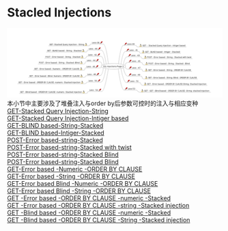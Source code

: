 # Stacled Injections 
![Stacked Injections](images\stackedinjections.png)  
本小节中主要涉及了堆叠注入与order by后参数可控时的注入与相应变种  
[GET-Stacked Query Injection-String
](./Less-38)  
[GET-Stacked Query Injection-Intiger based
](./Less-39)  
[GET-BLIND based-String-Stacked
](./Less-40)  
[GET-BLIND based-Intiger-Stacked
](./Less-41)  
[POST-Error based-string-Stacked
](./Less-42)  
[POST-Error based-string-Stacked with twist
](./Less-43)  
[POST-Error based-string-Stacked Blind
](./Less-44)  
[POST-Error based-string-Stacked Blind
](./Less-45)  
[GET-Error based -Numeric -ORDER BY CLAUSE
](./Less-46)  
[GET-Error based -String -ORDER BY CLAUSE
](./Less-47)  
[GET-Error based Blind -Numeric -ORDER BY CLAUSE
](./Less-48)  
[GET-Error based Blind -String -ORDER BY CLAUSE
](./Less-49)  
[GET -Error based -ORDER BY CLAUSE -numeric -Stacked
](./Less-50)  
[GET -Error based -ORDER BY CLAUSE -string -Stacked injection
](./Less-51)  
[GET -Blind based -ORDER BY CLAUSE -numeric -Stacked 
](./Less-52)  
[GET -Blind based -ORDER BY CLAUSE -String -Stacked injection
](./Less-53)  

